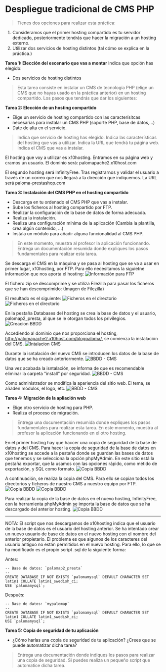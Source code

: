 
# Despliegue tradicional de CMS PHP

> Tienes dos opciones para realizar esta práctica:
1. Consideramos que el primer hosting compartido es tu servidor dedicado, posteriormente tendrás que hacer la migración a un hosting externo.
2. Utilizar dos servicios de hosting distintos (tal cómo se explica en la práctica.)

**Tarea 1: Elección del escenario que vas a montar**
Indica que opción has elegido:
- Dos servicios de hosting distintos

> Esta tarea consiste en instalar un CMS de tecnología PHP (elige un CMS que no hayas usado en la práctica anterior) en un hosting compartido. Los pasos que tendrás que dar los siguientes:

**Tarea 2: Elección de un hosting compartido**
- Elige un servicio de hosting compartido con las caracterísitcas necesarias para instalar un CMS PHP (soporte PHP, base de datos,…)
- Date de alta en el servicio.

> Indica que servicio de hosting has elegido. Indica las características del hosting que vas a utilizar. Indica la URL que tendrá tu página web. Indica el CMS que vas a instalar.

El hosting que voy a utilizar es x10hosting. Entramos en su página web y cramos un usuario. El dominio será: palomapache2.x10host.com

El segundo hosting será InfinityFree. Tras registrarnos y validar el usuario a través de un correo que nos llegará a la dirección que indiquemos. La URL será paloma-prestashop.com



**Tarea 3: Instalación del CMS PHP en el hosting compartido**
- Descarga en tu ordenado el CMS PHP que vas a instalar.
- Sube los ficheros al hosting compartido por FTP.
- Realizar la configuración de la base de datos de forma adecuada.
- Realiza la instalación.
- Realiza una configuración mínima de la aplicación (Cambia la plantilla, crea algún contenido, …)
- Instala un módulo para añadir alguna funcionalidad al CMS PHP.

> En este momento, muestra al profesor la aplicación funcionando. Entrega un documentación resumida donde expliques los pasos fundamentales para realizar esta tarea.

Se descarga el CMS en la máquina y se pasa al hosting que se va a usar en primer lugar, x10hosting, por FTP. Para ello necesitamos la siguietne información que nos aporta el hosting:
![Información para FTP](Img_tarea3A.png)

El fichero zip se descomprime y se utiliza Filezilla para pasar los ficheros que se han descomprimido:
(Imagen de Filezilla)

El resultado es el siguiente:
![Ficheros en el directorio](Img_4C.png)
![Ficheros en el directorio](Img_tarea3B.png)

En la pestaña Databases del hosting se crea la base de datos y el usuario, palomap2_presta, al que se le otorgan todos los privilegios.
![Creacion BBDD](Img_tarea3C.png)

Accediendo al dominio que nos proporciona el hosting, http://palomapache2.x10host.com/blogpaloma/, se comienza la instalación del CMS.
![Intalacion CMS](Img_tarea3D.png)

Durante la isntalación del nuevo CMS se introducen los datos de la base de datos que se ha creado anteriormente. 
![BBDD - CMS](Img_tarea3E.png)

Una vez acabada la isntalación, se informa de que es recomendable eliminar la carpeta "install" por seguridad.
![BBDD - CMS](Img_tarea3F.png)

Como administrador se modifica la apariencia del sitio web. El tema, se añaden módulos, el logo, etc.
![BBDD - CMS](Img_tarea3G.png)



**Tarea 4: Migración de la apliación web**
- Elige otro servicio de hosting para PHP.
- Realiza el proceso de migración.

> Entrega una documentación resumida donde expliques los pasos fundamentales para realizar esta tarea. En este momento, muestra al profesor la aplicación funcionando en el otro hosting.

En el primer hosting hay que haccer una copia de seguridad de la base de datos y del CMS. Para hacer la copia de seguridad de la base de datos en x10hosting se accede a la pestaña donde se guardan las bases de datos que tenemos y se selecciona la opción phpMyAdmin. En este sitio está la pestaña exportar, que la usamos con las opciones rápido, como métido de exportación, y SQL como formato. 
![Copia BBDD](Img_tarea3H.png)

A continuación, se realiza la copia del CMS. Para ello se copian todos los directorios y ficheros de nuestro CMS a nuestro equipo por FTP.
![Copia BBDD](Img_4D.png)
![Copia BBDD](Img_tarea3I.png)

Para realizar la copia de la base de datos en el nuevo hosting, InfinityFree, con la herramienta phpMyAdmin se importa la base de datos que se ha descargado del anterior hosting.
![Copia BBDD](Img_imptExt.png)





-----------------------------------------------------

NOTA: El script que nos descargamos de x10hosting indica que el usuario de la base de datos es el usuario del hosting anterior. Se ha intentado crear un nuevo usuario de base de datos en el nuevo hosting con el nombre del anterior propietario. El problema es que algunos de los caracteres del usuario antiguo no están permitidos en el nuevo hosting. Para ello, lo que se ha modificado es el propio script .sql de la siguiente forma:

Antes:
~~~
-- Base de datos: `palomap2_presta`
--
CREATE DATABASE IF NOT EXISTS `palomamysql` DEFAULT CHARACTER SET latin1 COLLATE latin1_swedish_ci;
USE `palomamysql`;
~~~
Después:
~~~
-- Base de datos: `mypalomap`
--
CREATE DATABASE IF NOT EXISTS `palomamysql` DEFAULT CHARACTER SET latin1 COLLATE latin1_swedish_ci;
USE `palomamysql`;
~~~




**Tarea 5: Copia de seguridad de tu aplicación**
- ¿Cómo harías una copia de seguridad de tu aplicación? ¿Crees que se puede automatizar dicha tarea?

> Entrega una documentación donde indiques los pasos para realizar una copia de seguridad. Si puedes realiza un pequeño script que automatice dicha tarea.





